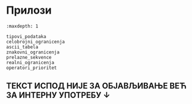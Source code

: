 # Прилози

```{toctree}
:maxdepth: 1

tipovi_podataka
celobrojni_ogranicenja
ascii_tabela
znakovni_ogranicenja
prelazne_sekvence
realni_ogranicenja
operatori_prioritet
```

## ТЕКСТ ИСПОД НИЈЕ ЗА ОБЈАВЉИВАЊЕ ВЕЋ ЗА ИНТЕРНУ УПОТРЕБУ ↓
